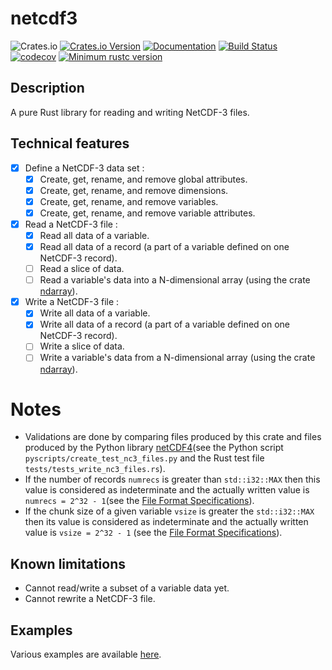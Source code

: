 # netcdf3

![Crates.io](https://img.shields.io/crates/l/netcdf3)
[![Crates.io Version](https://img.shields.io/crates/v/netcdf3.svg)](https://crates.io/crates/netcdf3)
[![Documentation](https://docs.rs/netcdf3/badge.svg)](https://docs.rs/netcdf3)
[![Build Status](https://travis-ci.com/julienbt/netcdf3.svg?branch=main)](https://app.travis-ci.com/github/julienbt/netcdf3)
[![codecov](https://codecov.io/gh/julienbt/netcdf3/branch/main/graph/badge.svg?token=XTHF1A50ZG)](https://codecov.io/gh/julienbt/netcdf3)
[![Minimum rustc version](https://img.shields.io/badge/rustc-1.44.0+-lightgray.svg)](#rust-version-requirements)

## Description

A pure Rust library for reading and writing NetCDF-3 files.

## Technical features

- [X] Define a NetCDF-3 data set :
    - [X] Create, get, rename, and remove global attributes.
    - [X] Create, get, rename, and remove dimensions.
    - [X] Create, get, rename, and remove variables.
    - [X] Create, get, rename, and remove variable attributes.
- [X] Read a NetCDF-3 file :
    - [X] Read all data of a variable.
    - [X] Read all data of a record (a part of a variable defined on one NetCDF-3 record).
    - [ ] Read a slice of data.
    - [ ] Read a variable's data into a N-dimensional array (using the crate [ndarray](https://github.com/rust-ndarray/ndarray)).
- [X] Write a NetCDF-3 file :
    - [X] Write all data of a variable.
    - [X] Write all data of a record (a part of a variable defined on one NetCDF-3 record).
    - [ ] Write a slice of data.
    - [ ] Write a variable's data from a N-dimensional array (using the crate [ndarray](https://github.com/rust-ndarray/ndarray)).

# Notes

- Validations are done by comparing files produced by this crate and files produced by the Python library [netCDF4](https://github.com/Unidata/netcdf4-python)(see the Python script `pyscripts/create_test_nc3_files.py` and the Rust test file `tests/tests_write_nc3_files.rs`).
- If the number of records `numrecs` is greater than `std::i32::MAX` then this value is considered as indeterminate and the actually written value is `numrecs = 2^32 - 1`(see the [File Format Specifications][File_Format_Specs]).
- If the chunk size of a given variable `vsize` is greater the `std::i32::MAX` then its value is considered as indeterminate and the actually written value is `vsize = 2^32 - 1` (see the [File Format Specifications][File_Format_Specs]).

## Known limitations

- Cannot read/write a subset of a variable data yet.
- Cannot rewrite a NetCDF-3 file.

## Examples

Various examples are available [here](https://docs.rs/netcdf3).

[File_Format_Specs]: https://www.unidata.ucar.edu/software/netcdf/docs/file_format_specifications.html
